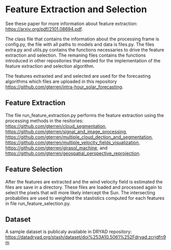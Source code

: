 # Feature Extraction and Selection

See these paper for more information about feature extraction: https://arxiv.org/pdf/2101.08694.pdf.

The class file that contains the information about the processing frame is config.py, the file with all paths to models and data is files.py. The files extra.py and utils.py contains the functions necessaries to drive the feature extraction and selection. The remaning files contains the functions introduced in other repositories that needed for the implementation of the feature extraction and selection algorithm. 

The features extraxted and and selected are used for the forecasting algorithms which files are uploaded in this repository https://github.com/gterren/intra-hour_solar_forecasting.

## Feature Extraction

The file run_feature_extraction.py performs the feature extraction using the processing methods in the resitories: https://github.com/gterren/cloud_segmentation, https://github.com/gterren/signal_and_image_processing, https://github.com/gterren/multiple_cloud_dection_and_segmentation, https://github.com/gterren/multiple_velocity_fields_visualization, https://github.com/gterren/girasol_machine, and https://github.com/gterren/geospatial_perspective_reprojection.

## Feature Selection

After the features are extracted and the wind velocity field is estimated the files are save in a directory. These files are loaded and processed again to select the pixels that will more likely intercept the Sun. The intersecting probabilies are used to weighted the stastistics computed for each features in file run_feature_selection.py.

## Dataset

A sample dataset is publicaly available in DRYAD repository: https://datadryad.org/stash/dataset/doi%253A10.5061%252Fdryad.zcrjdfn9m
